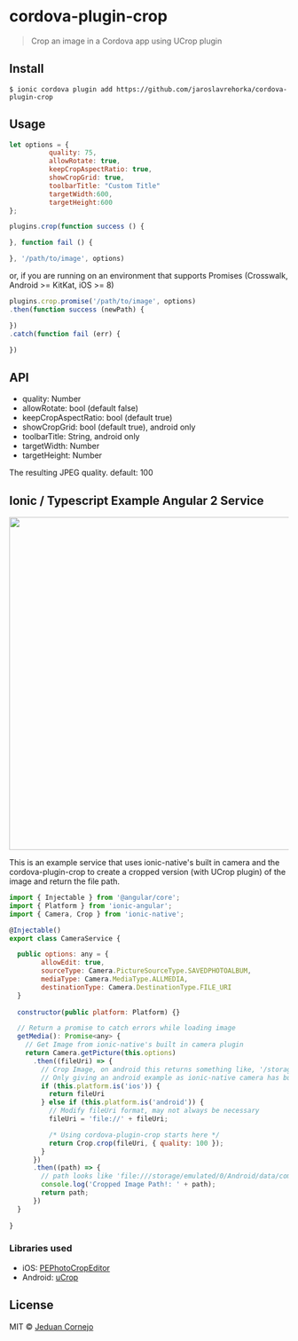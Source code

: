 # cordova-plugin-crop

> Crop an image in a Cordova app using UCrop plugin


## Install

```
$ ionic cordova plugin add https://github.com/jaroslavrehorka/cordova-plugin-crop
```


## Usage

```js
let options = {
          quality: 75,
          allowRotate: true,
          keepCropAspectRatio: true,
          showCropGrid: true,
          toolbarTitle: "Custom Title"
          targetWidth:600,
          targetHeight:600
};

plugins.crop(function success () {

}, function fail () {

}, '/path/to/image', options)
```

or, if you are running on an environment that supports Promises
(Crosswalk, Android >= KitKat, iOS >= 8)

```js
plugins.crop.promise('/path/to/image', options)
.then(function success (newPath) {

})
.catch(function fail (err) {

})
```

## API

 * quality: Number
 * allowRotate: bool (default false)
 * keepCropAspectRatio: bool (default true)
 * showCropGrid: bool (default true), android only
 * toolbarTitle: String, android only
 * targetWidth: Number
 * targetHeight: Number

The resulting JPEG quality. default: 100

## Ionic / Typescript Example Angular 2 Service

<img src="preview.gif" width="800" height="600">

This is an example service that uses ionic-native's built in camera and the cordova-plugin-crop to create a cropped version (with UCrop plugin) of the image and return the file path.

```js
import { Injectable } from '@angular/core';
import { Platform } from 'ionic-angular';
import { Camera, Crop } from 'ionic-native';

@Injectable()
export class CameraService {

  public options: any = {
        allowEdit: true,
        sourceType: Camera.PictureSourceType.SAVEDPHOTOALBUM,
        mediaType: Camera.MediaType.ALLMEDIA,
        destinationType: Camera.DestinationType.FILE_URI
  }
  
  constructor(public platform: Platform) {}

  // Return a promise to catch errors while loading image
  getMedia(): Promise<any> {
    // Get Image from ionic-native's built in camera plugin
    return Camera.getPicture(this.options)
      .then((fileUri) => {
        // Crop Image, on android this returns something like, '/storage/emulated/0/Android/...'
        // Only giving an android example as ionic-native camera has built in cropping ability
        if (this.platform.is('ios')) {
          return fileUri
        } else if (this.platform.is('android')) {
          // Modify fileUri format, may not always be necessary
          fileUri = 'file://' + fileUri;

          /* Using cordova-plugin-crop starts here */
          return Crop.crop(fileUri, { quality: 100 });
        }
      })
      .then((path) => {
        // path looks like 'file:///storage/emulated/0/Android/data/com.foo.bar/cache/1477008080626-cropped.jpg?1477008106566'
        console.log('Cropped Image Path!: ' + path);
        return path;
      })
  }
  
}  
```



### Libraries used

 * iOS: [PEPhotoCropEditor](https://github.com/kishikawakatsumi/PEPhotoCropEditor)
 * Android: [uCrop](https://github.com/Yalantis/uCrop)

## License

MIT © [Jeduan Cornejo](https://github.com/jeduan)
